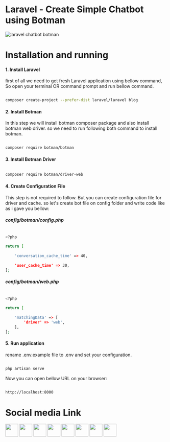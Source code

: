 # Laravel - Create Simple Chatbot using Botman

![laravel chatbot botman](https://i.ibb.co/dg3NSNy/tecoreng-laravel.jpg)


# Installation and running

#### 1. Install Laravel
first of all we need to get fresh Laravel application using bellow command, So open your terminal OR command prompt and run bellow command.

```bash

composer create-project --prefer-dist laravel/laravel blog

```

#### 2. Install Botman 
In this step we will install botman composer package and also install botman web driver. so we need to run following both command to install botman.

```bash

composer require botman/botman

```

#### 3. Install Botman Driver

```bash

composer require botman/driver-web

```

#### 4. Create Configuration File
This step is not required to follow. But you can create configuration file for driver and cache. so let's create bot file on config folder and write code like as i gave you bellow:

##### config/botman/config.php

```bash

<?php
  
return [
   
    'conversation_cache_time' => 40,
  
    'user_cache_time' => 30,
];

```
##### config/botman/web.php

```bash

<?php
  
return [
   
    'matchingData' => [
        'driver' => 'web',
    ],
];

```

#### 5. Run application

rename .env.example file to .env and set your configuration.

```bash

php artisan serve

```

Now you can open bellow URL on your browser:


```bash

http://localhost:8000

```


# Social media Link	

<a href="https://www.facebook.com/Tecoreng" target="_blank"><img src="https://www.vectorlogo.zone/logos/facebook/facebook-icon.svg" width="40" height="40"/></a>
<a href="https://www.instagram.com/Technical_Core_Engineers" target="_blank"><img src="https://www.vectorlogo.zone/logos/instagram/instagram-icon.svg" width="40" height="40"/></a>
<a href="https://twitter.com/tecoreng" target="_blank"><img src="https://www.vectorlogo.zone/logos/twitter/twitter-icon.svg" width="40" height="40"/></a>
<a href="https://linkdin.com/company/tecoreng" target="_blank"><img src="https://www.vectorlogo.zone/logos/linkedin/linkedin-icon.svg" width="40" height="40"/></a>
<a href="https://in.pinterest.com/TechnicalCoreEngineers" target="_blank"><img src="https://www.vectorlogo.zone/logos/pinterest/pinterest-icon.svg" width="40" height="40"/></a>
<a href="https://medium.com/@Tecoreng" target="_blank"><img src="https://www.vectorlogo.zone/logos/medium/medium-icon.svg" width="40" height="40"/></a>
<a href="https://dribbble.com/TechnicalCoreEngineers" target="_blank"><img src="https://www.vectorlogo.zone/logos/dribbble/dribbble-icon.svg" width="40" height="40"/></a>
<a href="https://www.behance.net/Tecoreng" target="_blank"><img src="https://www.vectorlogo.zone/logos/behance/behance-icon.svg" width="40" height="40"/></a>